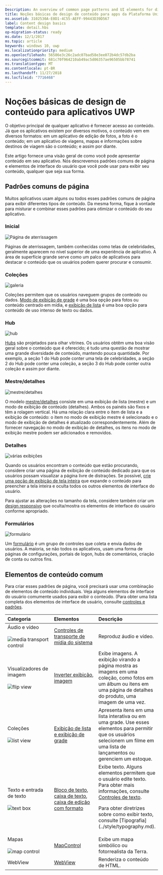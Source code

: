 ```yaml
---
Description: An overview of common page patterns and UI elements for displaying content in your UWP app.
title: Noções básicas de design de conteúdo para apps da Plataforma Universal do Windows (UWP)
ms.assetid: 3102530A-E0D1-4C55-AEFF-99443D39D567
label: Content design basics
template: detail.hbs
op-migration-status: ready
ms.date: 12/1/2017
ms.topic: article
keywords: windows 10, uwp
ms.localizationpriority: medium
ms.openlocfilehash: 56586e3c26c2adc07bad58e3ee072b4dc57db2ba
ms.sourcegitcommit: 681c70f964210ab49ac5d06357ae96505bb78741
ms.translationtype: MT
ms.contentlocale: pt-BR
ms.lasthandoff: 11/27/2018
ms.locfileid: "7716468"
---
```

# <a name="content-design-basics-for-uwp-apps"></a>Noções básicas de design de conteúdo para aplicativos UWP

O objetivo principal de qualquer aplicativo é fornecer acesso ao conteúdo. Já que os aplicativos existem por diversos motivos, o conteúdo vem em diversos formatos: em um aplicativo de edição de fotos, a foto é o conteúdo; em um aplicativo de viagens, mapas e informações sobre destinos de viagem são o conteúdo; e assim por diante. 

Este artigo fornece uma visão geral de como você pode apresentar conteúdo em seu aplicativo. Nós descrevemos padrões comuns de página e elementos de interface do usuário que você pode usar para exibir seu conteúdo, qualquer que seja sua forma.

## <a name="common-page-patterns"></a>Padrões comuns de página

Muitos aplicativos usam alguns ou todos esses padrões comuns de página para exibir diferentes tipos de conteúdo. Da mesma forma, fique à vontade para misturar e combinar esses padrões para otimizar o conteúdo do seu aplicativo.

### <a name="landing"></a>Inicial

![Página de aterrissagem](images/content-basics/hero-screen.png)

Páginas de aterrissagem, também conhecidas como telas de celebridades, geralmente aparecem no nível superior de uma experiência de aplicativo. A área de superfície grande serve como um palco de aplicativos para destacar o conteúdo que os usuários podem querer procurar e consumir.

### <a name="collections"></a>Coleções

![galeria](images/content-basics/gridview.png)

Coleções permitem que os usuários naveguem grupos de conteúdo ou dados. [Modo de exibição de grade](../controls-and-patterns/item-templates-gridview.md) é uma boa opção para fotos ou conteúdo centrado em mídia, e [exibição de lista](../controls-and-patterns/item-templates-listview.md) é uma boa opção para conteúdo de uso intenso de texto ou dados.

### <a name="hub"></a>Hub

![hub](images/content-basics/hub.png)

[Hubs](../controls-and-patterns/hub.md) são projetados para olhar vitrines. Os usuários obtêm uma boa visão geral sobre o conteúdo que é oferecido; é tudo uma questão de mostrar uma grande diversidade de conteúdo, mantendo pouca quantidade. Por exemplo, a seção 1 do Hub pode conter uma tela de celebridades, a seção 2 do Hub pode conter uma coleção, a seção 3 do Hub pode conter outra coleção e assim por diante.

### <a name="masterdetail"></a>Mestre/detalhes

![mestre/detalhes](images/content-basics/master-detail.png)

O modelo [mestre/detalhes](../controls-and-patterns/master-details.md) consiste em uma exibição de lista (mestre) e um modo de exibição de conteúdo (detalhes). Ambos os painéis são fixos e têm a rolagem vertical. Há uma relação clara entre o item de lista e a exibição de conteúdo: o item no modo de exibição mestre é selecionado e o modo de exibição de detalhes é atualizado correspondentemente. Além de fornecer navegação no modo de exibição de detalhes, os itens no modo de exibição mestre podem ser adicionados e removidos.

### <a name="details"></a>Detalhes

![várias exibições](images/multi-view.png)

Quando os usuários encontram o conteúdo que estão procurando, considere criar uma página de exibição de conteúdo dedicado para que os usuários possam visualizar a página livre de distrações. Se possível, [crie uma opção de exibição de tela inteira](../layout/show-multiple-views.md) que expande o conteúdo para preencher a tela inteira e oculta todos os outros elementos de interface do usuário. 

Para ajustar as alterações no tamanho da tela, considere também criar um [design responsivo](design-and-ui-intro.md) que oculta/mostra os elementos de interface do usuário conforme apropriado.

### <a name="forms"></a>Formulários
![formulário](images/content-basics/forms.png)

Um [formulário](../controls-and-patterns/forms.md) é um grupo de controles que coleta e envia dados de usuários. A maioria, se não todos os aplicativos, usam uma forma de páginas de configurações, portais de logon, hubs de comentários, criação de conta ou outros fins. 

## <a name="common-content-elements"></a>Elementos de conteúdo comum

Para criar esses padrões de página, você precisará usar uma combinação de elementos de conteúdo individuais. Veja alguns elementos de interface do usuário comumente usados para exibir o conteúdo. (Para obter uma lista completa dos elementos de interface de usuário, consulte [controles e padrões](../controls-and-patterns/index.md).

<div class="mx-responsive-img">
<table>
<colgroup>
<col width="33%" />
<col width="33%" />
<col width="33%" />
</colgroup>
<thead>
<tr class="header">
<th align="left">Categoria</th>
<th align="left">Elementos</th>
<th align="left">Descrição</th>
</tr>
</thead>
<tbody>
<tr class="odd">
<td align="left">Áudio e vídeo<br/><br/>
    <img src="images/content-basics/media-transport.png" alt="media transport control" /></td>
<td align="left"><a href="../controls-and-patterns/media-playback.md">Controles de transporte de mídia do sistema</a></td>
<td align="left">Reproduz áudio e vídeo.</td>
</tr>
<tr class="even">
<td align="left">Visualizadores de imagem<br/><br/>
    <img src="images/content-basics/flipview.jpg" alt="flip view" /></td>
<td align="left"><a href="../controls-and-patterns/flipview.md">Inverter exibição</a>, <a href="../controls-and-patterns/images-imagebrushes.md">imagem</a></td>
<td align="left">Exibe imagens. A exibição virando a página mostra as imagens em uma coleção, como fotos em um álbum ou itens em uma página de detalhes do produto, uma imagem de uma vez.</td>
</tr>
<tr class="odd">
<td align="left">Coleções <br/><br/>
    <img src="images/content-basics/listview.png" alt="list view" /></td>
<td align="left"><a href="../controls-and-patterns/lists.md">Exibição de lista e exibição de grade</a></td>
<td align="left">Apresenta itens em uma lista interativa ou em uma grade. Use esses elementos para permitir que os usuários selecionem um filme em uma lista de lançamentos ou gerenciem um estoque.</td>
</tr>
<tr class="even">
<td align="left">Texto e entrada de texto <br/><br/>
    <img src="images/content-basics/textbox.png" alt="text box" /></td>
<td align="left"><p><a href="../controls-and-patterns/text-block.md">Bloco de texto</a>, <a href="../controls-and-patterns/text-box.md">caixa de texto</a>, <a href="../controls-and-patterns/rich-edit-box.md">caixa de edição com formato</a></p>
</td>
<td align="left">Exibe texto. Alguns elementos permitem que o usuário edite texto. Para obter mais informações, consulte <a href="../controls-and-patterns/text-controls.md">Controles de texto</a>.
<p>Para obter diretrizes sobre como exibir texto, consulte [Tipografia](../style/typography.md).</p>
</td>
</tr>
<tr class="odd">
<td align="left">Mapas<br/><br/>
    <img src="images/content-basics/mapcontrol.png" alt="map control" /></td>
<td align="left"><a href="../../maps-and-location/display-maps.md">MapControl</a></td>
<td align="left">Exibe um mapa simbólico ou fotorrealista da Terra.</td>
</tr>
<tr class="even">
<td align="left">WebView</td>
<td align="left"><a href="../controls-and-patterns/web-view.md">WebView</a></td>
<td align="left">Renderiza o conteúdo de HTML.</td>
</tr>
</tbody>
</table>
</div>
